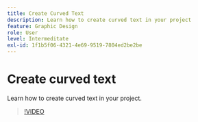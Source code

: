 ```yaml
---
title: Create Curved Text
description: Learn how to create curved text in your project
feature: Graphic Design
role: User
level: Intermeditate
exl-id: 1f1b5f06-4321-4e69-9519-7804ed2be2be
---
```

# Create curved text

Learn how to create curved text in your project.

>[!VIDEO](https://video.tv.adobe.com/v/3420224?quality=12&learn=on&hidetitle=true)
